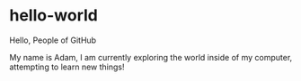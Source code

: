 # hello-world

Hello, People of GitHub

My name is Adam, I am currently exploring the world inside of my computer, attempting to learn new things!
